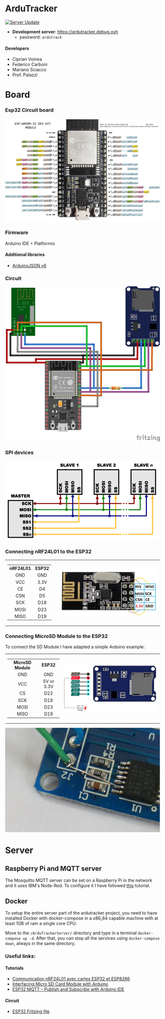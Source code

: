 # ArduTracker

[![Server Update](https://github.com/cipz/ArduTracker/actions/workflows/server-update.yml/badge.svg)](https://github.com/cipz/ArduTracker/actions/workflows/server-update.yml)

- **Development server**: https://ardutracker.debug.ovh 
  - password: `ardutrack`

#### Developers

- Ciprian Voinea
- Federico Carboni
- Mariano Sciacco
- Prof. Palazzi


# Board

### Esp32 Circuit board

![nRF24L01 Module](./essay/img/esp32-pinout.png)

### Firmware

Arduino IDE + Platformio

#### Additional libraries
- [ArduinoJSON v6](https://arduinojson.org/v6/)


### Circuit

![circuit](./essay/img/ardutracker.png)


### SPI devices

![spi](./essay/img/spi.png)


### Connecting nRF24L01 to the ESP32

<p align="center">
  <table align="center">
    <tr>
      <td>
        <table style="text-align:center">
          <tr style="font-weight: bold;">
            <td>nRF24L01</td>
            <td>ESP32</td>
          </tr>
          <tr>
            <td>GND</td>
            <td>GND</td>
          </tr>
          <tr>
            <td>VCC</td>
            <td>3.3V</td>
          </tr>
          <tr>
            <td>CE</td>
            <td>D4</td>
          </tr>
          <tr>
            <td>CSN</td>
            <td>D5</td>
          </tr>
          <tr>
            <td>SCK</td>
            <td>D18</td>
          </tr>
          <tr>
            <td>MOSI</td>
            <td>D23</td>
          </tr>
          <tr>
            <td>MISO</td>
            <td>D19</td>
          </tr>
        </table>
      </td>
      <td>
        <p align="center">
          <img src="./img/nRF24L01.png" height="" align="center">
        </p>
      </td>
    </tr>
  </table>
</p>


### Connecting MicroSD Module to the ESP32

To connect the SD Module I have adapted a simple Arduino example:

<p align="center">
  <table align="center">
    <tr>
      <td>
        <table style="text-align:center">
          <tr style="font-weight: bold;">
            <td>MicroSD Module</td>
            <td>ESP32</td>
          </tr>
          <tr>
            <td>GND</td>
            <td>GND</td>
          </tr>
          <tr>
            <td>VCC</td>
            <td>5V or 3.3V</td>
          </tr>
          <tr>
            <td>CS</td>
            <td>D22</td>
          </tr>
          <tr>
            <td>SCK</td>
            <td>D18</td>
          </tr>
          <tr>
            <td>MOSI</td>
            <td>D23</td>
          </tr>
          <tr>
            <td>MISO</td>
            <td>D19</td>
          </tr>
        </table>
      </td>
      <td align="center">
        <p align="center">
          <img src="./img/microsd-pinout.jpg" height="" alt="nRF24L01 Module" align="center">
        </p>
      </td>
    </tr>
  </table>
</p>

![Microsd-hack](./img/microsd_hack.jpg)


# Server

## Raspberry Pi and MQTT server
The Mosquitto MQTT server can be set on a Raspberry Pi in the network and it uses IBM's Node-Red.
To configure it I have followed [this](https://randomnerdtutorials.com/esp32-mqtt-publish-subscribe-arduino-ide/) tutorial.

## Docker

To setup the entire server part of the ardutracker project, you need to have installed Docker with docker-compose in a x86_64 capable machine with at least 1GB of ram a single core CPU. 

Move to the `/ArduTrackerServer/` directory and type in a terminal `docker-compose up -d`.
After that, you can stop all the services using `docker-compose down`, always in the same directory.

### Useful links:

#### Tutorials
- [Communication nRF24L01 avec cartes ESP32 et ESP8266 ](http://electroniqueamateur.blogspot.com/2019/12/communication-nrf24l01-avec-cartes.html?m=0)
- [Interfacing Micro SD Card Module with Arduino](https://lastminuteengineers.com/arduino-micro-sd-card-module-tutorial/)
- [ESP32 MQTT – Publish and Subscribe with Arduino IDE](https://randomnerdtutorials.com/esp32-mqtt-publish-subscribe-arduino-ide/)

#### Circuit
- [ESP32 Fritzing file](https://forum.fritzing.org/t/esp32s-hiletgo-dev-boad-with-pinout-template/5357?u=steelgoose)
